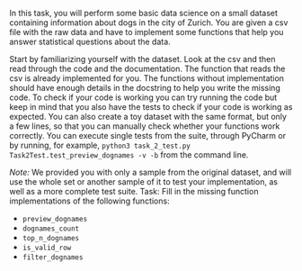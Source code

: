 In this task, you will perform some basic data science on a small dataset containing information about dogs in the city of Zurich. You are given a csv file with the raw data and have to implement some functions that help you answer statistical questions about the data.


Start by familiarizing yourself with the dataset. Look at the csv and then read through the code and the documentation. The function that reads the csv is already implemented for you. The functions without implementation should have enough details in the docstring to help you write the missing code. To check if your code is working you can try running the code but keep in mind that you also have the tests to check if your code is working as expected. You can also create a toy dataset with the same format, but only a few lines, so that you can manually check whether your functions work correctly.
You can execute single tests from the suite, through PyCharm or by running, for example, `python3 task_2_test.py Task2Test.test_preview_dognames -v -b` from the command line.

*Note:* We provided you with only a sample from the original dataset, and will use the whole set or another sample of it to test your implementation, as well as a more complete test suite.
Task: Fill in the missing function implementations of the following functions:

* `preview_dognames`
* `dognames_count`
* `top_n_dognames`
* `is_valid_row`
* `filter_dognames`